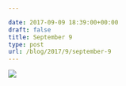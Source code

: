 ```yaml
---

date: 2017-09-09 18:39:00+00:00
draft: false
title: September 9
type: post
url: /blog/2017/9/september-9
---
```




  
![](/images/2017-09-09-20179september-9/IMG_2247.jpg)

  


